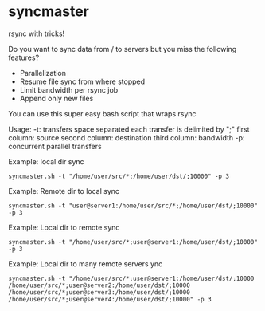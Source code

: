 # syncmaster
rsync with tricks!

Do you want to sync data from / to servers but you miss the following features?

* Parallelization 
* Resume file sync from where stopped
* Limit bandwidth per rsync job
* Append only new files

You can use this super easy bash script that wraps rsync

Usage:
-t: transfers space separated
    each transfer is delimited by ";" first  column: source
                                      second column: destination
                                      third  column: bandwidth
-p: concurrent parallel transfers

Example: local dir sync
```
syncmaster.sh -t "/home/user/src/*;/home/user/dst/;10000" -p 3
```

Example: Remote dir to local sync
```
syncmaster.sh -t "user@server1:/home/user/src/*;/home/user/dst/;10000" -p 3
```
Example: Local dir to remote sync
```
syncmaster.sh -t "/home/user/src/*;user@server1:/home/user/dst/;10000" -p 3
```
Example: Local dir to many remote servers ync
```
syncmaster.sh -t "/home/user/src/*;user@server1:/home/user/dst/;10000 /home/user/src/*;user@server2:/home/user/dst/;10000 /home/user/src/*;user@server3:/home/user/dst/;10000 /home/user/src/*;user@server4:/home/user/dst/;10000" -p 3
```
